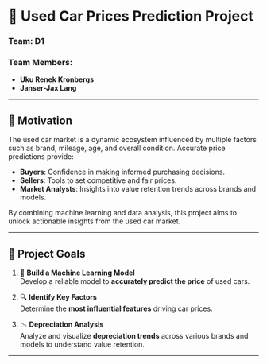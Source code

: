 # 🚗 **Used Car Prices Prediction Project**

### **Team**: D1  
### **Team Members**:  
- **Uku Renek Kronbergs**  
- **Janser-Jax Lang**

---

## **🌟 Motivation**
The used car market is a dynamic ecosystem influenced by multiple factors such as brand, mileage, age, and overall condition. Accurate price predictions provide:  
- **Buyers**: Confidence in making informed purchasing decisions.  
- **Sellers**: Tools to set competitive and fair prices.  
- **Market Analysts**: Insights into value retention trends across brands and models.

By combining machine learning and data analysis, this project aims to unlock actionable insights from the used car market.

---

## **🎯 Project Goals**
1. 🧠 **Build a Machine Learning Model**  
   Develop a reliable model to **accurately predict the price** of used cars.  

2. 🔍 **Identify Key Factors**  
   Determine the **most influential features** driving car prices.  

3. 📉 **Depreciation Analysis**  
   Analyze and visualize **depreciation trends** across various brands and models to understand value retention.

---
